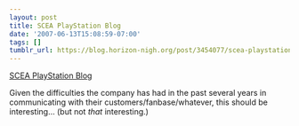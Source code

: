 ```yaml
---
layout: post
title: SCEA PlayStation Blog
date: '2007-06-13T15:08:59-07:00'
tags: []
tumblr_url: https://blog.horizon-nigh.org/post/3454077/scea-playstation-blog
---
```

[SCEA PlayStation Blog](http://blog.us.playstation.com/)  

Given the difficulties the company has had in the past several years in communicating with their customers/fanbase/whatever, this should be interesting… (but not _that_ interesting.)

